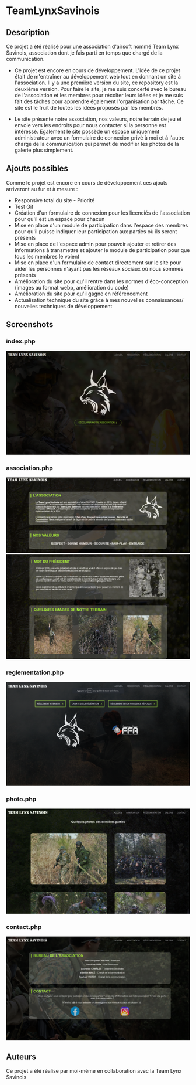 # TeamLynxSavinois

## Description

Ce projet a été réalisé pour une association d'airsoft nommé Team Lynx Savinois, association dont je fais parti en temps que chargé de la communication. 
 - Ce projet est encore en cours de développement.
L'idée de ce projet était de m'entraîner au développement web tout en donnant un site à l'association. Il y a une première version du site, ce repository est la deuxième version.
Pour faire le site, je me suis concerté avec le bureau de l'association et les membres pour récolter leurs idées et je me suis fait des tâches pour apprendre également l'organisation par tâche. Ce site est le fruit de toutes les idées proposés par les membres.

 - Le site présente notre association, nos valeurs, notre terrain de jeu et envoie vers les endroits pour nous contacter si la personne est intéressé. 
Egalement le site possède un espace uniquement administrateur avec un formulaire de connexion privé à moi et à l'autre chargé de la communication qui permet de modifier les photos de la galerie plus simplement.

## Ajouts possibles

Comme le projet est encore en cours de développement ces ajouts arriveront au fur et à mesure : 
  - Responsive total du site - Priorité
  - Test Git
  - Création d'un formulaire de connexion pour les licenciés de l'association pour qu'il est un espace pour chacun
  - Mise en place d'un module de participation dans l'espace des membres pour qu'il puisse indiquer leur participation aux parties où ils seront présents
  - Mise en place de l'espace admin pour pouvoir ajouter et retirer des informations à transmettre et ajouter le module de participation pour que tous les membres le voient
  - Mise en place d'un formulaire de contact directement sur le site pour aider les personnes n'ayant pas les réseaux sociaux où nous sommes présents
  - Amélioration du site pour qu'il rentre dans les normes d'éco-conception (images au format webp, amélioration du code)
  - Amélioration du site pour qu'il gagne en référencement
  - Actualisation technique du site grâce à mes nouvelles connaissances/ nouvelles techniques de développement

## Screenshots

### index.php
![screen](./public/images/visuels/index.png)
### association.php
![screen](./public/images/visuels/asso1.png)
![screen](./public/images/visuels/asso2.png)
### reglementation.php
![screen](./public/images/visuels/regle.png)
### photo.php
![screen](./public/images/visuels/galerie.png)
### contact.php
![screen](./public/images/visuels/contact.png)

## Auteurs

Ce projet a été réalise par moi-même en collaboration avec la Team Lynx Savinois
